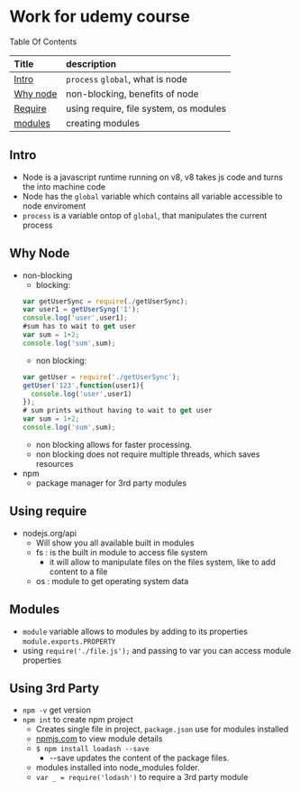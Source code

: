 # Work for udemy course

Table Of Contents

| Title           | description                      |
| :--------------- | :-------------------------------- |
| [Intro](#1)      | `process` `global`, what is node |
| [Why node](#2.5) | non-blocking, benefits of node   |
| [Require](#2.9)| using require, file system, os modules|
| [modules](#v-10)| creating modules |




<h2 id="1">Intro</h2>

- Node is a javascript runtime running on v8, v8 takes js code and turns the into machine code
-  Node has the `global` variable which contains all variable accessible to node enviroment
- `process` is a variable ontop of `global`, that manipulates the current process

<h2 id="2.5">Why Node</h2>

- non-blocking
   - blocking:  
    ```javascript
    var getUserSync = require(./getUserSync);
    var user1 = getUserSyng('1');
    console.log('user',user1);
    #sum has to wait to get user
    var sum = 1+2;
    console.log('sum',sum);
    ```
    - non blocking:
    ```javascript
    var getUser = require('./getUserSync');
    getUser('123',function(user1){
      console.log('user',user1)
    });
    # sum prints without having to wait to get user
    var sum = 1+2;
    console.log('sum',sum);
    ```
    - non blocking allows for faster processing.
    - non blocking does not require multiple threads, which saves resources
- npm
  - package manager for 3rd party modules

<h2 id="2.9">Using require</h2>

- nodejs.org/api
  - Will show you all available built in modules
  - fs : is the built in module to access file system
    - it will allow to manipulate files on the files system, like to add content to a file
  - os : module to get operating system data


<h2 id="v-10">Modules</h2>

- `module` variable allows to modules by adding to its properties `module.exports.PROPERTY`
- using `require('./file.js');` and passing to var you can access module properties


<h2 id="v-11">Using 3rd Party</h2>

- `npm -v` get version
- `npm int` to create npm project
  - Creates single file in project, `package.json` use for modules installed
  - [npmjs.com](npmjs.com) to view module details
  - `$ npm install loadash --save` 
    - --save updates the content of the package files.
  - modules installed into node_modules folder.
  - `var _ = require('lodash')` to require a 3rd party module